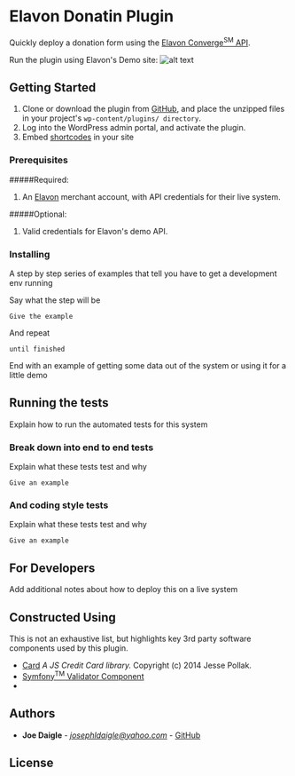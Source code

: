 # Elavon Donatin Plugin

Quickly deploy a donation form using the [Elavon Converge<sup>SM</sup> API](https://www.elavon.com/converge.html).
 
  
Run the plugin using Elavon's Demo site:
![alt text](https://drive.google.com/uc?id=1QCewn05Fp8N2oBkGZMCSGBlmteFub0AU)

## Getting Started

1. Clone or download the plugin from [GitHub](https://github.com/josephldaigle/elavon-donation.git), and place the unzipped files in your project's `wp-content/plugins/ directory`.
2. Log into the WordPress admin portal, and activate the plugin.
3. Embed [shortcodes](https://codex.wordpress.org/shortcode) in your site


### Prerequisites


#####Required:
1. An [Elavon](https://www.elavon.com/index.html) merchant account, with API credentials for their live system.

#####Optional:
1. Valid credentials for Elavon's demo API.


### Installing

A step by step series of examples that tell you have to get a development env running

Say what the step will be

```
Give the example
```

And repeat

```
until finished
```

End with an example of getting some data out of the system or using it for a little demo

## Running the tests

Explain how to run the automated tests for this system

### Break down into end to end tests

Explain what these tests test and why

```
Give an example
```

### And coding style tests

Explain what these tests test and why

```
Give an example
```

## For Developers

Add additional notes about how to deploy this on a live system

## Constructed Using
This is not an exhaustive list, but highlights key 3rd party software components used by this plugin.

* [Card](https://github.com/jessepollak/card) *A JS Credit Card library.* Copyright (c) 2014 Jesse Pollak.
* [Symfony<sup>TM</sup> Validator Component](https://symfony.com/components/Validator)
* 


## Authors

* **Joe Daigle** - *josephldaigle@yahoo.com* - [GitHub](https://github.com/josephldaigle)


## License